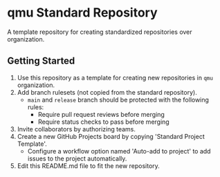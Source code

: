 # qmu Standard Repository

A template repository for creating standardized repositories over organization.

## Getting Started

1. Use this repository as a template for creating new repositories in `qmu` organization.
2. Add branch rulesets (not copied from the standard repository).
    * `main` and `release` branch should be protected with the following rules:
        * Require pull request reviews before merging
        * Require status checks to pass before merging
3. Invite collaborators by authorizing teams.
4. Create a new GitHub Projects board by copying 'Standard Project Template'.
    * Configure a workflow option named 'Auto-add to project' to add issues to the project automatically.
5. Edit this README.md file to fit the new repository.
